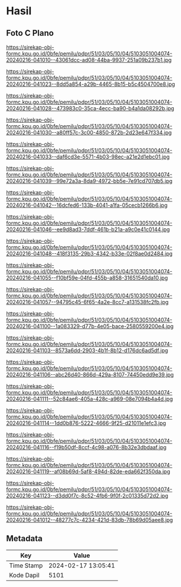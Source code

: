 # Hasil

## Foto C Plano

https://sirekap-obj-formc.kpu.go.id/0bfe/pemilu/pdpr/51/03/05/10/04/5103051004074-20240216-041010--43061dcc-ad08-44ba-9937-251a09b237b1.jpg

https://sirekap-obj-formc.kpu.go.id/0bfe/pemilu/pdpr/51/03/05/10/04/5103051004074-20240216-041023--8dd5a854-a29b-4465-8b15-b5c4504700e8.jpg

https://sirekap-obj-formc.kpu.go.id/0bfe/pemilu/pdpr/51/03/05/10/04/5103051004074-20240216-041028--473983c0-35ca-4ecc-ba90-b4a1da08292b.jpg

https://sirekap-obj-formc.kpu.go.id/0bfe/pemilu/pdpr/51/03/05/10/04/5103051004074-20240216-041030--a80ff57c-3c00-4850-872b-2d23e647f334.jpg

https://sirekap-obj-formc.kpu.go.id/0bfe/pemilu/pdpr/51/03/05/10/04/5103051004074-20240216-041033--daf6cd3e-5571-4b03-98ec-a21e2d1ebc01.jpg

https://sirekap-obj-formc.kpu.go.id/0bfe/pemilu/pdpr/51/03/05/10/04/5103051004074-20240216-041039--99e72a3a-8da9-4972-bb5e-7e91cd707db5.jpg

https://sirekap-obj-formc.kpu.go.id/0bfe/pemilu/pdpr/51/03/05/10/04/5103051004074-20240216-041042--16dcfed6-133b-4041-a1fa-05cecb1266b6.jpg

https://sirekap-obj-formc.kpu.go.id/0bfe/pemilu/pdpr/51/03/05/10/04/5103051004074-20240216-041046--ee9d8ad3-7ddf-461b-b21a-a9c0e41c0144.jpg

https://sirekap-obj-formc.kpu.go.id/0bfe/pemilu/pdpr/51/03/05/10/04/5103051004074-20240216-041048--418f3135-29b3-4342-b33e-02f8ae0d2484.jpg

https://sirekap-obj-formc.kpu.go.id/0bfe/pemilu/pdpr/51/03/05/10/04/5103051004074-20240216-041055--f10bf59e-04fd-455b-a858-31651540da10.jpg

https://sirekap-obj-formc.kpu.go.id/0bfe/pemilu/pdpr/51/03/05/10/04/5103051004074-20240216-041057--94795c45-6f65-4a2e-8cc7-a131538fc2fb.jpg

https://sirekap-obj-formc.kpu.go.id/0bfe/pemilu/pdpr/51/03/05/10/04/5103051004074-20240216-041100--1a083329-d77b-4e05-bace-2580559200e4.jpg

https://sirekap-obj-formc.kpu.go.id/0bfe/pemilu/pdpr/51/03/05/10/04/5103051004074-20240216-041103--8573a6dd-2903-4b1f-8b12-d176dc6ad5df.jpg

https://sirekap-obj-formc.kpu.go.id/0bfe/pemilu/pdpr/51/03/05/10/04/5103051004074-20240216-041106--abc26d40-866d-429a-8107-74450edd9e39.jpg

https://sirekap-obj-formc.kpu.go.id/0bfe/pemilu/pdpr/51/03/05/10/04/5103051004074-20240216-041111--52c84ae6-405a-428c-a969-08e7094b4a4d.jpg

https://sirekap-obj-formc.kpu.go.id/0bfe/pemilu/pdpr/51/03/05/10/04/5103051004074-20240216-041114--1dd0b876-5222-4666-9f25-d21011e1efc3.jpg

https://sirekap-obj-formc.kpu.go.id/0bfe/pemilu/pdpr/51/03/05/10/04/5103051004074-20240216-041116--f19b50df-8ccf-4c98-a076-8b32e3dbdaaf.jpg

https://sirekap-obj-formc.kpu.go.id/0bfe/pemilu/pdpr/51/03/05/10/04/5103051004074-20240216-041119--af08b69d-5af8-494d-82de-eda662f350da.jpg

https://sirekap-obj-formc.kpu.go.id/0bfe/pemilu/pdpr/51/03/05/10/04/5103051004074-20240216-041123--d3dd0f7c-8c52-4fb6-9f0f-2c01335d72d2.jpg

https://sirekap-obj-formc.kpu.go.id/0bfe/pemilu/pdpr/51/03/05/10/04/5103051004074-20240216-041012--48277c7c-4234-421d-83db-78b69d05aee8.jpg


## Metadata

| Key        | Value               |
| ---------- | ------------------- |
| Time Stamp | 2024-02-17 13:05:41 |
| Kode Dapil | 5101                |



